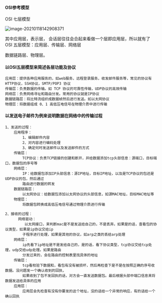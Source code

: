 

#### OSI参考模型

OSI 七层模型

![image-20210118142908371](C:\Users\MUYI\AppData\Roaming\Typora\typora-user-images\image-20210118142908371.png)

其中应用层，表示层， 会话层往往会合起来看做一个层即应用层，所以就有了 OSI 五层模型：应用层、传输层、网络层

数据链路层、物理层。

#### 以OSI五层模型来简述各层功能及协议

```
应用层：提供各种应用服务的，如web服务，远程登录服务，收发邮件服务等，常见的协议有 HTTP协议，SSH协议，SMTP/POP3 协议
传输层：负责数据的传输。如 TCP 协议的可靠性传输，UDP协议的高效传输
网络层：负责网络寻址和路由分发。常用的协议就是IP协议
数据链路层：将比特流组织成数据帧然后进行发送。如以太网协议
物理层：将数据组成 0、1 高低压电信号在物理介质中进行传输
```

#### 以发送电子邮件为例来说明数据在网络中的传输过程

```
1、发送的过程：
    应用程序：
        1、编辑邮件内容
        2、对内容进行编码处理                                 
        3、确定何时发送邮件以及发送邮件的方式
    传输层：
        TCP协议：负责TCP链接的创建和断开，并给数据添加tcp头部信息：源端口，目标端口，数据包的序号等
    网络层：
        IP：给数据包添加IP头部信息：源IP地址，目标IP地址，以及是TCP协议的包还是UDP协议的包，然后通过
        路由进行数据的转发
    数据链路层：
        以太网协议：给数据包添加以太网协议的头部信息，如源MAC地址，目标MAC地址等
    物理层：
        将数据包转换成高低压电信号通过物理介质进行传输
	
2、接收的过程：
      网络驱动：
         以太网接口，来判断mac是不是发送给自己的，不是丢弃。如果是的话，查看包的协议类型，如果是ip协议交给ip
        子程序进行处理，如果是其他的协议，如arp之类的丢给arp处理
    网络层：
        ip先看下ip地址是不是发给自己的，是的话，看下协议类型，tcp协议交给tcp处理，udp交给udp处理。如果是路由
        分发过来的，会在路由的控制表里找具体的地址
    传输层：
        tcp看校验下数据和，看包有没有被损坏，然后再检查下是不是在按照正确的序号收数据。没问题发一个确认收到的回执，
        如果收到了包不发回执的话，对方会一直发送数据包。最后根据头部中端口信息来将数据发送给具体的应用
    应用层：
    	应用层会先检查有没有你要发的这个地址，没的话给一个异常的响应，有的话给一个确认回执
```


